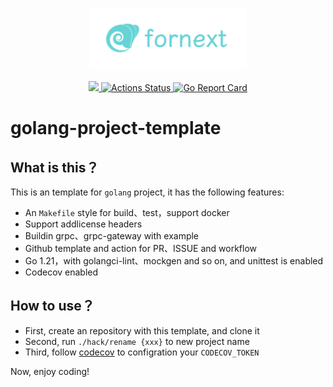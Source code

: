 <p align="center"><img src="doc/fornext.png" alt="" height="100px"></p>

<div align="center">
  <a href="https://codecov.io/gh/fornext-io/fornext" > 
    <img src="https://codecov.io/gh/fornext-io/fornext/branch/master/graph/badge.svg?token=XM1YHY2D3R"/> 
  </a>
  <a href="https://github.com/fornext-io/fornext/actions">
    <img src="https://github.com/fornext-io/fornext/workflows/Unit%20tests/badge.svg" alt="Actions Status">
  </a>
  <a href="https://goreportcard.com/report/github.com/fornext-io/fornext">
    <img src="https://goreportcard.com/badge/github.com/fornext-io/fornext?style=flat-square" alt="Go Report Card">
  </a>
</div>

# golang-project-template

## What is this？

This is an template for `golang` project, it has the following features:

+ An `Makefile` style for build、test，support docker
+ Support addlicense headers
+ Buildin grpc、grpc-gateway with example
+ Github template and action for PR、ISSUE and workflow
+ Go 1.21，with golangci-lint、mockgen and so on, and unittest is enabled
+ Codecov enabled

## How to use？

+ First, create an repository with this template, and clone it
+ Second, run `./hack/rename {xxx}` to new project name
+ Third, follow [codecov](https://about.codecov.io/) to configration your `CODECOV_TOKEN`

Now, enjoy coding!